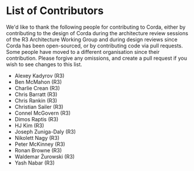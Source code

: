 # List of Contributors

We'd like to thank the following people for contributing to Corda, either by
contributing to the design of Corda during the architecture review sessions of the
R3 Architecture Working Group and during design reviews since Corda has been
open-sourced, or by contributing code via pull requests. Some people have
moved to a different organisation since their contribution. Please forgive any
omissions, and create a pull request if you wish to see changes to this list.

* Alexey Kadyrov (R3)
* Ben McMahon (R3)
* Charlie Crean (R3)
* Chris Barratt (R3)
* Chris Rankin (R3)
* Christian Sailer (R3)
* Connel McGovern (R3)
* Dimos Raptis (R3)
* HJ Kim (R3)
* Joseph Zuniga-Daly (R3)
* Nikolett Nagy (R3)
* Peter McKinney (R3)
* Ronan Browne (R3)
* Waldemar Żurowski (R3)
* Yash Nabar (R3)
